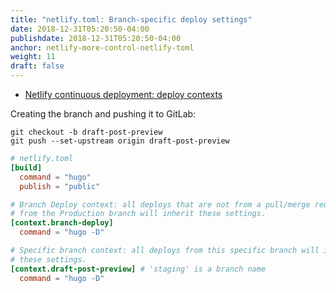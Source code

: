 ```yaml
---
title: "netlify.toml: Branch-specific deploy settings"
date: 2018-12-31T05:20:50-04:00
publishdate: 2018-12-31T05:20:50-04:00
anchor: netlify-more-control-netlify-toml
weight: 11
draft: false
---
```


* [Netlify continuous deployment: deploy contexts](https://www.netlify.com/docs/continuous-deployment/#deploy-contexts)

Creating the branch and pushing it to GitLab:

```shell
git checkout -b draft-post-preview
git push --set-upstream origin draft-post-preview
```

```toml
# netlify.toml
[build]
  command = "hugo"
  publish = "public"

# Branch Deploy context: all deploys that are not from a pull/merge request or
# from the Production branch will inherit these settings.
[context.branch-deploy]
  command = "hugo -D"

# Specific branch context: all deploys from this specific branch will inherit
# these settings.
[context.draft-post-preview] # 'staging' is a branch name
  command = "hugo -D"
```
